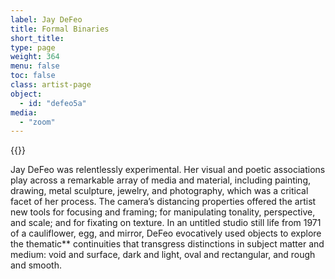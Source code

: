 ```yaml
---
label: Jay DeFeo
title: Formal Binaries
short_title:
type: page
weight: 364
menu: false
toc: false
class: artist-page
object:
  - id: "defeo5a"
media:
  - "zoom"
---
```

{{<q-figure id="defeo5a">}}

Jay DeFeo was relentlessly experimental. Her visual and poetic associations play across a remarkable array of media and material, including painting, drawing, metal sculpture, jewelry, and photography, which was a critical facet of her process. The camera’s distancing properties offered the artist new tools for focusing and framing; for manipulating tonality, perspective, and scale; and for fixating on texture. In an untitled studio still life from 1971 of a cauliflower, egg, and mirror, DeFeo evocatively used objects to explore the thematic** continuities that transgress distinctions in subject matter and medium: void and surface, dark and light, oval and rectangular, and rough and smooth.
